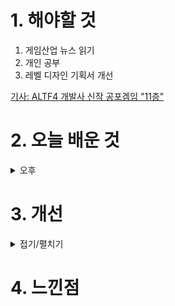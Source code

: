 
# 1. 해야할 것

1. 게임산업 뉴스 읽기 
2. 개인 공부  
3. 레벨 디자인 기획서 개선

[기사: ALTF4 개발사 신작 공포겜임 "11층"](https://www.gamemeca.com/view.php?gid=1746714)

# 2. 오늘 배운 것


<details>
<summary>오후</summary>


</details>




# 3. 개선


<details>
<summary>접기/펼치기</summary>


</details>



# 4. 느낀점


